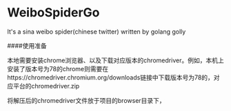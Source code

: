 # WeiboSpiderGo

It's a sina weibo spider(chinese twitter) written by golang golly

####使用准备

本地需要安装chrome浏览器、以及下载对应版本的chromedriver。例如，本机上安装了版本号为78的chrome则需要在https://chromedriver.chromium.org/downloads链接中下载版本号为78的，对应平台的chromedriver.zip

将解压后的chromedriver文件放于项目的browser目录下，

